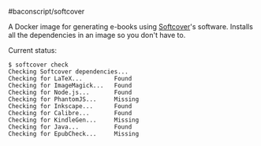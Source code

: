 #baconscript/softcover

A Docker image for generating e-books using [Softcover](https://www.softcover.io/)'s software. Installs all the dependencies in an image so you don't have to.

Current status:
```
$ softcover check
Checking Softcover dependencies...
Checking for LaTeX...         Found
Checking for ImageMagick...   Found
Checking for Node.js...       Found
Checking for PhantomJS...     Missing
Checking for Inkscape...      Found
Checking for Calibre...       Found
Checking for KindleGen...     Missing
Checking for Java...          Found
Checking for EpubCheck...     Missing
```
